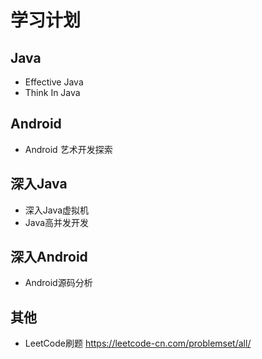 # 学习计划

## Java
 * Effective Java
 * Think In Java

## Android
 * Android 艺术开发探索

## 深入Java
  * 深入Java虚拟机
  * Java高并发开发
 
## 深入Android
  * Android源码分析
  
## 其他
  * LeetCode刷题 
   <https://leetcode-cn.com/problemset/all/>